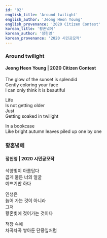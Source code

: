 ```yaml
---
id: '02'
english_title: 'Around twilight'
english_author: 'Jeong Heon Young'
english_provenance: '2020 Citizen Contest'
korean_title: '황혼녘에'
korean_author: '정헌영'
korean_provenance: '2020 시민공모작'
---
```


### Around twilight

#### Jeong Heon Young | 2020 Citizen Contest

The glow of the sunset is splendid\
Gently coloring your face\
I can only think it is beautiful

Life\
Is not getting older\
Just\
Getting soaked in twilight

In a bookcase\
Like bright autumn leaves piled up one by one

### 황혼녘에

#### 정헌영 | 2020 시민공모작

석양빛이 아름답다\
곱게 물든 너의 얼굴\
예쁘기만 하다

인생은\
늙어 가는 것이 아니라\
그저\
황혼빛에 젖어가는 것이다

책장 속에\
차곡차곡 쌓아둔 단풍잎처럼
